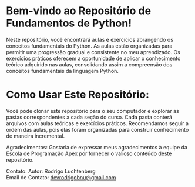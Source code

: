 # Bem-vindo ao Repositório de Fundamentos de Python!

Neste repositório, você encontrará aulas e exercícios abrangendo os conceitos fundamentais do Python.
As aulas estão organizadas para permitir uma progressão gradual e consistente no meu aprendizado. Os exercícios práticos oferecem a oportunidade de aplicar o conhecimento teórico adquirido nas aulas, consolidando assim a compreensão dos conceitos fundamentais da linguagem Python.

# Como Usar Este Repositório:
Você pode clonar este repositório para o seu computador e explorar as pastas correspondentes a cada seção do curso. Cada pasta conterá arquivos com aulas teóricas e exercícios práticos. Recomendamos seguir a ordem das aulas, pois elas foram organizadas para construir conhecimento de maneira incremental.

Agradecimentos:
Gostaria de expressar meus agradecimentos à equipe da Escola de Programação Apex por fornecer o valioso conteúdo deste repositório.

Contato:
Autor: Rodrigo Luchtenberg  
Email de Contato: devrodrigobnu@gmail.com
